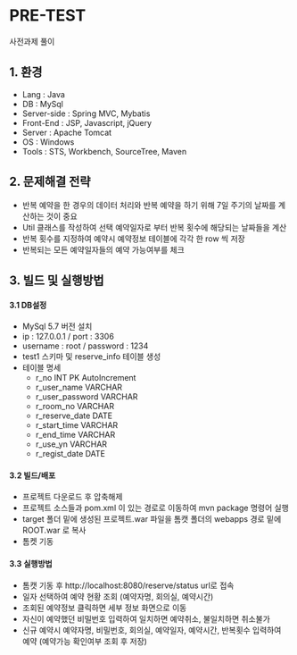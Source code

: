 # PRE-TEST
사전과제 풀이

## 1. 환경
- Lang : Java
- DB : MySql
- Server-side : Spring MVC, Mybatis
- Front-End : JSP, Javascript, jQuery
- Server : Apache Tomcat
- OS : Windows
- Tools : STS, Workbench, SourceTree, Maven

## 2. 문제해결 전략
- 반복 예약을 한 경우의 데이터 처리와 반복 예약을 하기 위해 7일 주기의 날짜를 계산하는 것이 중요
- Util 클래스를 작성하여 선택 예약일자로 부터 반복 횟수에 해당되는 날짜들을 계산
- 반복 횟수를 지정하여 예약시 예약정보 테이블에 각각 한 row 씩 저장
- 반복되는 모든 예약일자들의 예약 가능여부를 체크

## 3. 빌드 및 실행방법
#### 3.1 DB설정
- MySql 5.7 버전 설치
- ip : 127.0.0.1 / port : 3306
- username : root / password : 1234
- test1 스키마 및 reserve_info 테이블 생성
- 테이블 명세
  - r_no            INT     PK  AutoIncrement
  - r_user_name     VARCHAR
  - r_user_password VARCHAR
  - r_room_no       VARCHAR
  - r_reserve_date  DATE
  - r_start_time    VARCHAR
  - r_end_time      VARCHAR
  - r_use_yn        VARCHAR
  - r_regist_date   DATE

#### 3.2 빌드/배포
- 프로젝트 다운로드 후 압축해제
- 프로젝트 소스들과 pom.xml 이 있는 경로로 이동하여 mvn package 명령어 실행
- target 폴더 밑에 생성된 프로젝트.war 파일을 톰캣 폴더의 webapps 경로 밑에 ROOT.war 로 복사
- 톰켓 기동

#### 3.3 실행방법
- 톰캣 기동 후 http://localhost:8080/reserve/status url로 접속
- 일자 선택하여 예약 현황 조회 (예약자명, 회의실, 예약시간)
- 조회된 예약정보 클릭하면 세부 정보 화면으로 이동
- 자신이 예약했던 비밀번호 입력하여 일치하면 예약취소, 불일치하면 취소불가
- 신규 예약시 예약자명, 비밀번호, 회의실, 예약일자, 예약시간, 반복횟수 입력하여 예약 (예약가능 확인여부 조회 후 저장)
